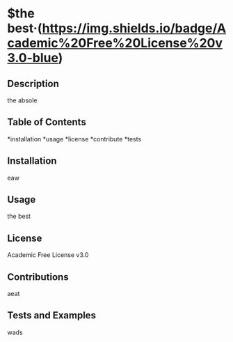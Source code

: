 # $the best&middot;(https://img.shields.io/badge/Academic%20Free%20License%20v3.0-blue)
## Description 
the absole
## Table of Contents 
*installation
*usage
*license
*contribute
*tests
## Installation 
eaw
## Usage 
the best
## License 
Academic Free License v3.0
## Contributions 
aeat
## Tests and Examples 
wads
